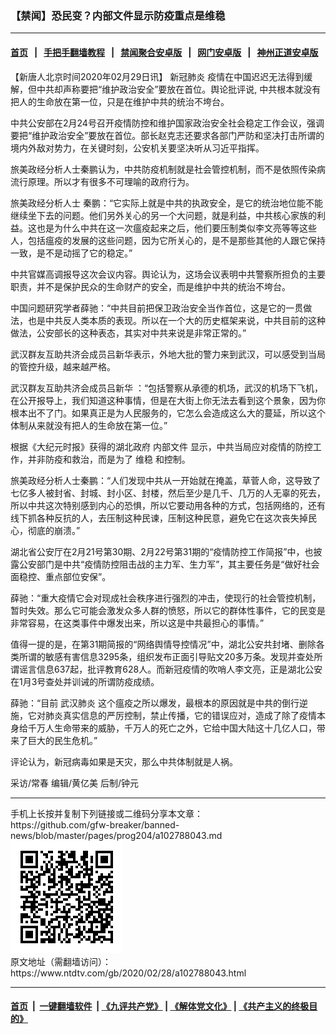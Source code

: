 ### 【禁闻】恐民变？内部文件显示防疫重点是维稳
------------------------

#### [首页](https://github.com/gfw-breaker/banned-news/blob/master/README.md) &nbsp;&nbsp;|&nbsp;&nbsp; [手把手翻墙教程](https://github.com/gfw-breaker/guides/wiki) &nbsp;&nbsp;|&nbsp;&nbsp; [禁闻聚合安卓版](https://github.com/gfw-breaker/bn-android) &nbsp;&nbsp;|&nbsp;&nbsp; [网门安卓版](https://github.com/oGate2/oGate) &nbsp;&nbsp;|&nbsp;&nbsp; [神州正道安卓版](https://github.com/SzzdOgate/update) 



<div><div class="post_content" itemprop="articleBody">
 <p>
  【新唐人北京时间2020年02月29日讯】
  <ok href="https://www.ntdtv.com/gb/新冠肺炎.htm">
   新冠肺炎
  </ok>
  疫情在中国迟迟无法得到缓解，但中共却声称要把“维护政治安全”要放在首位。舆论批评说, 中共根本就没有把人的生命放在第一位，只是在维护中共的统治不垮台。
 </p>
 <p>
  中共公安部在2月24号召开疫情防控和维护国家政治安全社会稳定工作会议，强调要把“维护政治安全”要放在首位。部长赵克志还要求各部门严防和坚决打击所谓的境内外敌对势力，在关键时刻，公安机关要坚决听从习近平指挥。
 </p>
 <p>
  旅美政经分析人士秦鹏认为，中共防疫机制就是社会管控机制，而不是依照传染病流行原理。所以才有很多不可理喻的政府行为。
 </p>
 <p>
  旅美政经分析人士 秦鹏：“它实际上就是中共的执政安全，是它的统治地位能不能继续坐下去的问题。他们另外关心的另一个大问题，就是利益，中共核心家族的利益。这也是为什么中共在这一次瘟疫起来之后，他们要压制类似李文亮等等这些人，包括瘟疫的发展的这些问题，因为它所关心的，是不是那些其他的人跟它保持一致，是不是动摇了它的稳定。”
 </p>
 <p>
  中共官媒高调报导这次会议内容。舆论认为，这场会议表明中共警察所担负的主要职责，并不是保护民众的生命财产的安全，而是维护中共的统治不垮台。
 </p>
 <p>
  中国问题研究学者薛驰：“中共目前把保卫政治安全当作首位，这是它的一贯做法，也是中共反人类本质的表现。所以在一个大的历史框架来说，中共目前的这种做法，公安部长的这种表态，其实对中共来说是非常正常的。”
 </p>
 <p>
  武汉群友互助共济会成员吕新华表示，外地大批的警力来到武汉，可以感受到当局的管控升级，越来越严格。
 </p>
 <p>
  武汉群友互助共济会成员吕新华 ：“包括警察从承德的机场，武汉的机场下飞机，在公开报导上，我们知道这种事情，但是在大街上你无法去看到这个景象，因为你根本出不了门。如果真正是为人民服务的，它怎么会造成这么大的蔓延，所以这个体制从来就没有把人的生命放在第一位。”
 </p>
 <p>
  根据《大纪元时报》获得的湖北政府
  <ok href="https://www.ntdtv.com/gb/内部文件.htm">
   内部文件
  </ok>
  显示，中共当局应对疫情的防控工作，并非防疫和救治，而是为了
  <ok href="https://www.ntdtv.com/gb/维稳.htm">
   维稳
  </ok>
  和控制。
 </p>
 <p>
  旅美政经分析人士秦鹏：“人们发现中共从一开始就在掩盖，草菅人命，这导致了七亿多人被封省、封城、封小区、封楼，然后至少是几千、几万的人无辜的死去，所以中共这次特别感到内心的恐惧，所以它要动用各种的方式，包括网络的，还有线下抓各种反抗的人，去压制这种民谏，压制这种民意，避免它在这次丧失掉民心，彻底的崩溃。”
 </p>
 <p>
  湖北省公安厅在2月21号第30期、2月22号第31期的“疫情防控工作简报”中，也披露公安部门是中共“疫情防控阻击战的主力军、生力军”，其主要任务是“做好社会面稳控、重点部位安保”。
 </p>
 <p>
  薛驰：“重大疫情它会对现成社会秩序进行强烈的冲击，使现行的社会管控机制，暂时失效。那么它可能会激发众多人群的愤怒，所以它的群体性事件，它的民变是非常容易，在这类事件中爆发出来，所以这是中共最担心的事情。”
 </p>
 <p>
  值得一提的是，在第31期简报的“网络舆情导控情况”中，湖北公安共封堵、删除各类所谓的敏感有害信息3295条，组织发布正面引导贴文20多万条。发现并查处所谓谣言信息637起，批评教育628人。而新冠疫情的吹哨人李文亮，正是湖北公安在1月3号查处并训诫的所谓防疫成绩。
 </p>
 <p>
  薛驰：“目前
  <ok href="https://www.ntdtv.com/gb/武汉肺炎.htm">
   武汉肺炎
  </ok>
  这个瘟疫之所以爆发，最根本的原因就是中共的倒行逆施，它对肺炎真实信息的严厉控制，禁止传播，它的错误应对，造成了除了疫情本身给千万人生命带来的威胁，千万人的死亡之外，它给中国大陆这十几亿人口，带来了巨大的民生危机。”
 </p>
 <p>
  评论认为，新冠病毒如果是天灾，那么中共体制就是人祸。
 </p>
 <p>
  采访/常春 编辑/黄亿美 后制/钟元
 </p>
 <div class="single_ad">
 </div>
</div>
</div>
<hr/>
手机上长按并复制下列链接或二维码分享本文章：<br/>
https://github.com/gfw-breaker/banned-news/blob/master/pages/prog204/a102788043.md <br/>
<a href='https://github.com/gfw-breaker/banned-news/blob/master/pages/prog204/a102788043.md'><img src='https://github.com/gfw-breaker/banned-news/blob/master/pages/prog204/a102788043.md.png'/></a> <br/>
原文地址（需翻墙访问）：https://www.ntdtv.com/gb/2020/02/28/a102788043.html


------------------------
#### [首页](https://github.com/gfw-breaker/banned-news/blob/master/README.md) &nbsp;|&nbsp; [一键翻墙软件](https://github.com/gfw-breaker/nogfw/blob/master/README.md) &nbsp;| [《九评共产党》](https://github.com/gfw-breaker/9ping.md/blob/master/README.md#九评之一评共产党是什么) | [《解体党文化》](https://github.com/gfw-breaker/jtdwh.md/blob/master/README.md) | [《共产主义的终极目的》](https://github.com/gfw-breaker/gczydzjmd.md/blob/master/README.md)


<img src='http://gfw-breaker.win/banned-news/pages/prog204/a102788043.md' width='0px' height='0px'/>